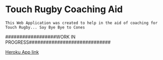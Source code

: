 # Touch Rugby Coaching Aid
`This Web Application was created to help in the aid of coaching for Touch Rugby... Say Bye Bye to Cones` 

##################WORK IN PROGRESS#############################

<a href = "TouchRugby.HerokuApp.com">Heroku App link</a>